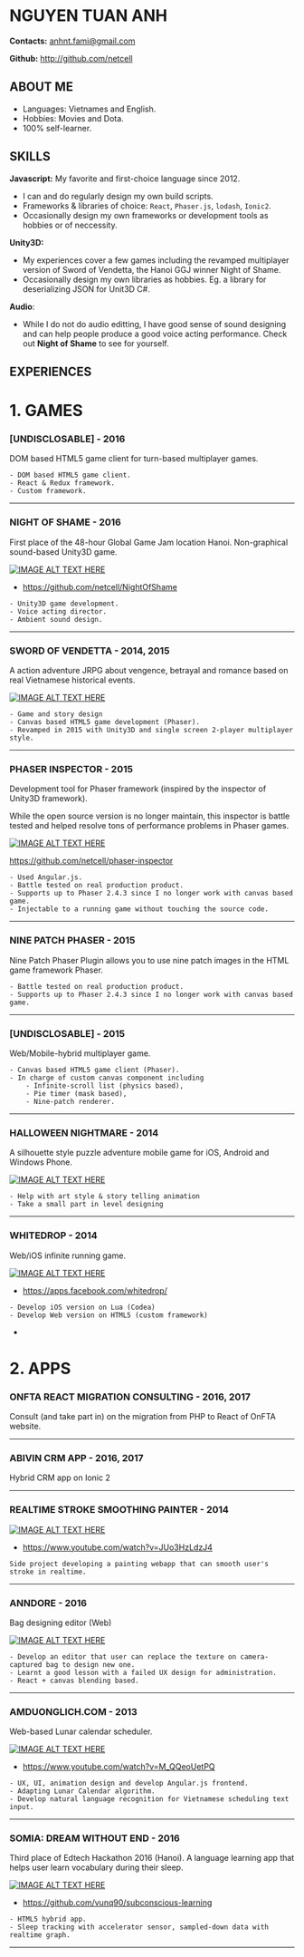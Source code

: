NGUYEN TUAN ANH
============

**Contacts:** anhnt.fami@gmail.com

**Github:** http://github.com/netcell

ABOUT ME
--------------------

- Languages: Vietnames and English.
- Hobbies: Movies and Dota.
- 100% self-learner.


SKILLS
--------------------

**Javascript:** My favorite and first-choice language since 2012.
 
- I can and do regularly design my own build scripts.
- Frameworks & libraries of choice: `React`, `Phaser.js`, `lodash`, `Ionic2`.
- Occasionally design my own frameworks or development tools as hobbies or of neccessity.

**Unity3D:**

- My experiences cover a few games including the revamped multiplayer version of Sword of Vendetta, the Hanoi GGJ winner Night of Shame.
- Occasionally design my own libraries as hobbies. Eg. a library for deserializing JSON for Unit3D C#.

**Audio**: 

- While I do not do audio editting, I have good sense of sound designing and can help people produce a good voice acting performance. Check out **Night of Shame** to see for yourself.

EXPERIENCES
----------

# 1. GAMES

### [UNDISCLOSABLE] - 2016
DOM based HTML5 game client for turn-based multiplayer games.

```
- DOM based HTML5 game client.
- React & Redux framework.
- Custom framework.
```

----------

### NIGHT OF SHAME - 2016
First place of the 48-hour Global Game Jam location Hanoi.
Non-graphical sound-based Unity3D game. 

[![IMAGE ALT TEXT HERE](http://i.imgur.com/kH3KrD0.png)](https://www.youtube.com/watch?v=_alqaBCXAy0)

- https://github.com/netcell/NightOfShame

```
- Unity3D game development.
- Voice acting director.
- Ambient sound design.
```
----------

### SWORD OF VENDETTA - 2014, 2015
A action adventure JRPG about vengence, betrayal and romance based on real Vietnamese historical events.

[![IMAGE ALT TEXT HERE](http://i.imgur.com/kfNSRad.png)](https://www.youtube.com/watch?v=gznyZV5Cg_8)

```
- Game and story design
- Canvas based HTML5 game development (Phaser).
- Revamped in 2015 with Unity3D and single screen 2-player multiplayer style.
```
----------

### PHASER INSPECTOR - 2015
Development tool for Phaser framework (inspired by the inspector of Unity3D framework).

While the open source version is no longer maintain, this inspector is battle tested and helped resolve tons of performance problems in Phaser games.

[![IMAGE ALT TEXT HERE](http://i.imgur.com/gCljrAF.png)](https://www.youtube.com/watch?v=1QPMxSYwGFc)

https://github.com/netcell/phaser-inspector

```
- Used Angular.js.
- Battle tested on real production product.
- Supports up to Phaser 2.4.3 since I no longer work with canvas based game.
- Injectable to a running game without touching the source code.
```
----------

### NINE PATCH PHASER - 2015

Nine Patch Phaser Plugin allows you to use nine patch images in the HTML game framework Phaser.

```
- Battle tested on real production product.
- Supports up to Phaser 2.4.3 since I no longer work with canvas based game.
```

----------

### [UNDISCLOSABLE] - 2015
Web/Mobile-hybrid multiplayer game.

```
- Canvas based HTML5 game client (Phaser).
- In charge of custom canvas component including
	- Infinite-scroll list (physics based),
	- Pie timer (mask based),
	- Nine-patch renderer. 
```
----------

### HALLOWEEN NIGHTMARE - 2014
A silhouette style puzzle adventure mobile game for iOS, Android and Windows Phone.

[![IMAGE ALT TEXT HERE](http://i.imgur.com/NciXLCa.png)](https://www.youtube.com/watch?v=bEMgjRBAohA)

```
- Help with art style & story telling animation
- Take a small part in level designing
```
---------

### WHITEDROP - 2014
Web/iOS infinite running game.

[![IMAGE ALT TEXT HERE](http://i.imgur.com/nCiJPBu.png)](https://www.youtube.com/watch?v=qFClox5je2Q)

- https://apps.facebook.com/whitedrop/

```
- Develop iOS version on Lua (Codea)
- Develop Web version on HTML5 (custom framework)
```

-

# 2. APPS


### ONFTA REACT MIGRATION CONSULTING - 2016, 2017

Consult (and take part in) on the migration from PHP to React of OnFTA website.

----------

### ABIVIN CRM APP - 2016, 2017

Hybrid CRM app on Ionic 2

----------

### REALTIME STROKE SMOOTHING PAINTER - 2014

[![IMAGE ALT TEXT HERE](http://i.imgur.com/RVmKejX.png)](https://www.youtube.com/watch?v=JUo3HzLdzJ4)

- https://www.youtube.com/watch?v=JUo3HzLdzJ4

```
Side project developing a painting webapp that can smooth user's stroke in realtime.
```
----------

### ANNDORE - 2016
Bag designing editor (Web)

[![IMAGE ALT TEXT HERE](http://i.imgur.com/6uZfWV6.png)](https://www.youtube.com/watch?v=oOSatnSSWiQ)

```
- Develop an editor that user can replace the texture on camera-captured bag to design new one.
- Learnt a good lesson with a failed UX design for administration.
- React + canvas blending based.
```
----------

### AMDUONGLICH.COM - 2013
Web-based Lunar calendar scheduler.

[![IMAGE ALT TEXT HERE](http://i.imgur.com/t1Cku2g.png)](https://www.youtube.com/watch?v=M_QQeoUetPQ)

- https://www.youtube.com/watch?v=M_QQeoUetPQ

```
- UX, UI, animation design and develop Angular.js frontend.
- Adapting Lunar Calendar algorithm.
- Develop natural language recognition for Vietnamese scheduling text input.
```
----------

### SOMIA: DREAM WITHOUT END - 2016
Third place of Edtech Hackathon 2016 (Hanoi).
A language learning app that helps user learn vocabulary during their sleep.

[![IMAGE ALT TEXT HERE](http://i.imgur.com/XsoXZ2S.png)](https://www.youtube.com/watch?v=URGq6sNvzso)

- https://github.com/vunq90/subconscious-learning

```
- HTML5 hybrid app.
- Sleep tracking with accelerator sensor, sampled-down data with realtime graph.
```
---------- 
<!--### OHAY REWARD MANAGEMENT - 2014
Reward management for a multi-network-marketing-like system.

```
- Design and develop data processing flow.
- Develop random user spawner.
```
----------

### SERVER MANAGEMENT APP - 2014
Internal-used management app for company's server running node.js.

```
- Service for authentication, port mapping, domain mapping.
- Service for app management: start/stop/restart, git pull, logging.
- Service for app creation from git repository.
```
----------

### [UNDISCLOSABLE] - 2014
Internal-used Webapp for a logistic company to manage orders, storage, delivery.

```
- Develop Angular.js frontend with dynamic forms and inline-editable tables.
```
------------>